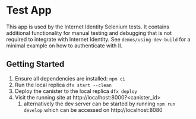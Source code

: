 # Test App

This app is used by the Internet Identity Selenium tests. It contains additional functionality for manual testing and debugging that is not required to integrate with Internet Identity. See `demos/using-dev-build` for a minimal example on how to authenticate with II.

## Getting Started

1. Ensure all dependencies are installed: `npm ci`
2. Run the local replica `dfx start --clean`
3. Deploy the canister to the local replica `dfx deploy`
4. Visit the running site at http://localhost:8000?<canister_id>
   1. alternatively the dev server can be started by running `npm run develop` which can be accessed on http://localhost:8080

